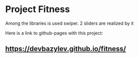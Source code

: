# Project Fitness
Among the libraries is used swiper. 2 sliders are realized by it

Here is a link to github-pages with this project:
## https://devbazylev.github.io/fitness/
